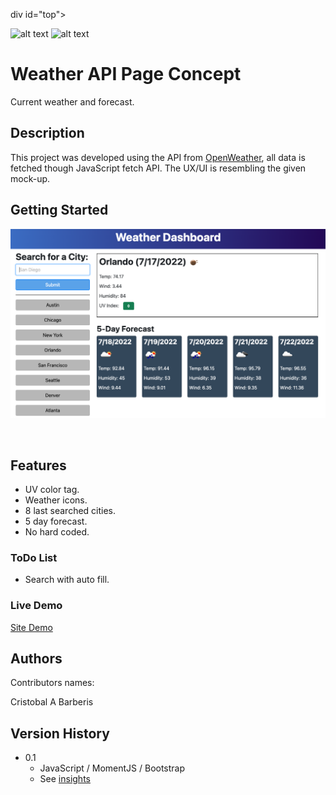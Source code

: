 div id="top"></div>

![alt text](https://img.shields.io/badge/ver.-0.1-green)
![alt text](https://img.shields.io/badge/status-passing-green)
# Weather API Page Concept

Current weather and forecast.


## Description

This project was developed using the API from [OpenWeather](https://openweathermap.org), all data is fetched though JavaScript fetch API. The UX/UI is resembling the given mock-up. 
<br/>

## Getting Started

![alt text](https://github.com/brberis/cbr-weather-api/blob/main/Develop/assets/images/web.png)

<br/>

## Features

* UV color tag.
* Weather icons.
* 8 last searched cities.
* 5 day forecast.
* No hard coded.

### ToDo List 

* Search with auto fill.

### Live Demo  

[Site Demo](https://brberis.github.io/cbr-weather-api/Develop)


## Authors

Contributors names:

Cristobal A Barberis  


## Version History

* 0.1
    * JavaScript / MomentJS / Bootstrap
    * See [insights](https://github.com/brberis/cbr-weather-api/pulse)
